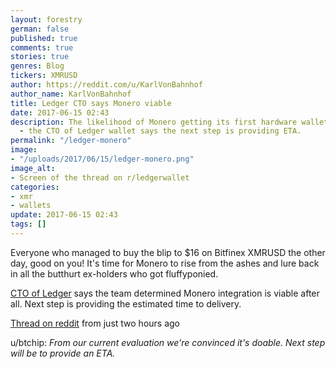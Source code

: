 ```yaml
---
layout: forestry
german: false
published: true
comments: true
stories: true
genres: Blog
tickers: XMRUSD
author: https://reddit.com/u/KarlVonBahnhof
author_name: KarlVonBahnhof
title: Ledger CTO says Monero viable
date: 2017-06-15 02:43
description: The likelihood of Monero getting its first hardware wallet is growing
  - the CTO of Ledger wallet says the next step is providing ETA.
permalink: "/ledger-monero"
image:
- "/uploads/2017/06/15/ledger-monero.png"
image_alt:
- Screen of the thread on r/ledgerwallet
categories:
- xmr
- wallets
update: 2017-06-15 02:43
tags: []
---
```



Everyone who managed to buy the blip to $16 on Bitfinex XMRUSD the other day, good on you! It's time for Monero to rise from the ashes and lure back in all the butthurt ex-holders who got fluffyponied.

[CTO of Ledger](https://reddit.com/u/btchip) says the team determined Monero integration is viable after all. Next step is providing the estimated time to delivery.

[Thread on reddit](https://www.reddit.com/r/ledgerwallet/comments/6hdo1r/does_ledger_nano_s_support_monero_xmr_yet/) from just two hours ago

u/btchip: *From our current evaluation we're convinced it's doable. Next step will be to provide an ETA.*

